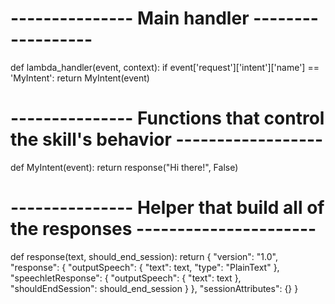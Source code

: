 # --------------- Main handler ------------------
def lambda_handler(event, context):
    if event['request']['intent']['name'] == 'MyIntent':
        return MyIntent(event)

# --------------- Functions that control the skill's behavior ------------------
def MyIntent(event):
    return response("Hi there!", False)
    
# --------------- Helper that build all of the responses ----------------------

def response(text, should_end_session):
    return {
    "version": "1.0",
     "response": {
      "outputSpeech": {
       "text": text,
       "type": "PlainText"
      },
     "speechletResponse": {
      "outputSpeech": {
       "text": text
      },
      "shouldEndSession": should_end_session
      }
     },
    "sessionAttributes": {}
    }
